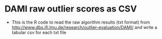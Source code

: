 # DAMI raw outlier scores as CSV

- This is the R code to read the raw algorithm results (txt format) from http://www.dbs.ifi.lmu.de/research/outlier-evaluation/DAMI/ and write a tabular csv for each txt file 
